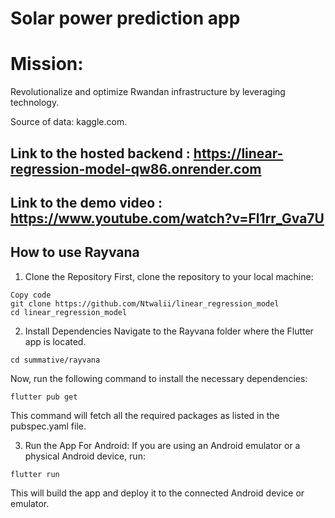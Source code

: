 # Solar power prediction app

# Mission: 
Revolutionalize and optimize Rwandan infrastructure by leveraging technology.

Source of data: kaggle.com.

## Link to the hosted backend : https://linear-regression-model-qw86.onrender.com
## Link to the demo video : https://www.youtube.com/watch?v=Fl1rr_Gva7U

## How to use Rayvana

1. Clone the Repository
First, clone the repository to your local machine:

```
Copy code
git clone https://github.com/Ntwalii/linear_regression_model
cd linear_regression_model
```
2. Install Dependencies
Navigate to the Rayvana folder where the Flutter app is located.
```
cd summative/rayvana
```
Now, run the following command to install the necessary dependencies:
```
flutter pub get
```
This command will fetch all the required packages as listed in the pubspec.yaml file.

3. Run the App
For Android:
If you are using an Android emulator or a physical Android device, run:

```
flutter run
```
This will build the app and deploy it to the connected Android device or emulator.


